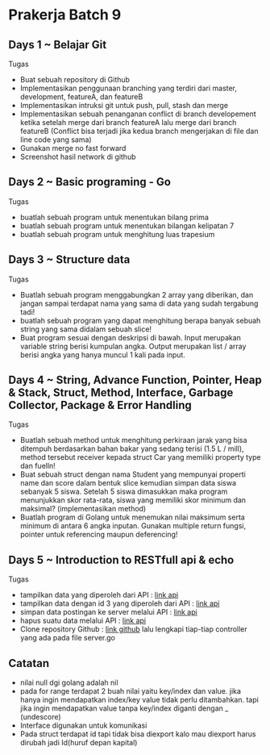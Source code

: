 # Prakerja Batch 9

## Days 1 ~ Belajar Git

Tugas
- Buat sebuah repository di Github
- Implementasikan penggunaan branching yang terdiri dari master,
development, featureA, dan featureB
- Implementasikan intruksi git untuk push, pull, stash dan merge
- Implementasikan sebuah penanganan conflict di branch developement ketika
setelah merge dari branch featureA lalu merge dari branch featureB (Conflict
bisa terjadi jika kedua branch mengerjakan di file dan line code yang sama)
- Gunakan merge no fast forward
- Screenshot hasil network di github

## Days 2 ~ Basic programing - Go 

Tugas 

- buatlah sebuah program untuk menentukan bilang prima
- buatlah sebuah program untuk menentukan bilangan kelipatan 7
- buatlah sebuah program untuk menghitung luas trapesium


## Days 3 ~ Structure data
Tugas 

- Buatlah sebuah program menggabungkan 2 array yang diberikan, dan jangan sampai terdapat nama yang sama di data yang sudah tergabung tadi!
- buatlah sebuah program yang dapat menghitung berapa banyak sebuah string yang sama didalam sebuah slice!
- Buat program sesuai dengan deskripsi di bawah. Input merupakan variable
string berisi kumpulan angka. Output merupakan list / array berisi angka yang
hanya muncul 1 kali pada input.

##  Days 4 ~ String, Advance Function, Pointer, Heap & Stack, Struct, Method, Interface, Garbage Collector, Package & Error Handling
Tugas

- Buatlah sebuah method untuk menghitung perkiraan jarak yang bisa
ditempuh berdasarkan bahan bakar yang sedang terisi (1.5 L / mill), method
tersebut receiver kepada struct Car yang memiliki property type dan fuelln!
- Buat sebuah struct dengan nama Student yang mempunyai properti name
dan score dalam bentuk slice kemudian simpan data siswa sebanyak 5 siswa.
Setelah 5 siswa dimasukkan maka program menunjukkan skor rata-rata,
siswa yang memiliki skor minimum dan maksimal? (implementasikan
method)
- Buatlah program di Golang untuk menemukan nilai maksimum serta minimum
di antara 6 angka inputan. Gunakan multiple return fungsi, pointer untuk
referencing maupun deferencing!

## Days 5 ~ Introduction to RESTfull api & echo
Tugas

- tampilkan data yang diperoleh dari API : [link api](https://jsonplaceholder.typicode.com/posts)
- tampilkan data dengan id 3 yang diperoleh dari API : [link api](https://jsonplaceholder.typicode.com/posts)
- simpan data postingan ke server melalui API : [link api](https://jsonplaceholder.typicode.com/posts)
- hapus suatu data melalui API : [link api](https://jsonplaceholder.typicode.com/posts)
- Clone repository Github : [link github](https://github.com/kokolopo/task-intro-echo.git) lalu
lengkapi tiap-tiap controller yang ada pada file server.go








## Catatan

* nilai null dgi golang adalah nil
* pada for range terdapat 2 buah nilai yaitu key/index dan value. jika hanya ingin mendapatkan index/key value tidak perlu ditambahkan. tapi jika ingin mendapatkan value tanpa key/index diganti dengan _ (undescore)
* Interface digunakan untuk komunikasi
* Pada struct terdapat id tapi tidak bisa diexport kalo mau diexport harus dirubah jadi Id(huruf depan kapital)